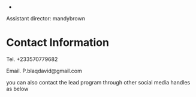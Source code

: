 
- 
<!DOCTYPE html>
<html>
<head>
  <title>Contact Information</title>
</head>
<body>
<p>Assistant director: mandybrown</p>

<h1>Contact Information</h1>
<p>Tel. +233570779682</p>
<p>Email. P.blaqdavid@gmail.com</p>
<p font-family: bold;>you can also contact the lead program through other social media handles as below</p>
<p><src img="https//:halfmoon.jpg.com</p>
<p font-family:times new roman;>phizzyblaq is ready to fit in as faster as possible</p>
<p>font-size:Bold;

</body>
</html>
<iPhone 6s>
<p>log in through the first half</p>
     <p> I will tackle it as soon as possible</p>